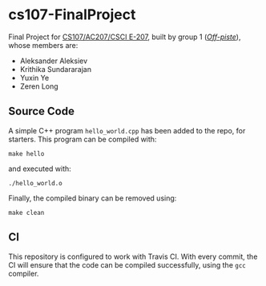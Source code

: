 # cs107-FinalProject

Final Project for [CS107/AC207/CSCI E-207](https://harvard-iacs.github.io/2020-CS107/), built by group 1 ([*Off-piste*](https://en.wikipedia.org/wiki/Backcountry_skiing)), whose members are:

* Aleksander Aleksiev
* Krithika Sundararajan
* Yuxin Ye
* Zeren Long

## Source Code

A simple C++ program `hello_world.cpp` has been added to the repo, for starters. This program can be compiled with:
```
make hello
```
and executed with:
```
./hello_world.o
```
Finally, the compiled binary can be removed using:
```
make clean
```

## CI

This repository is configured to work with Travis CI. With every commit, the CI will ensure that the code can be compiled successfully, using the `gcc` compiler.